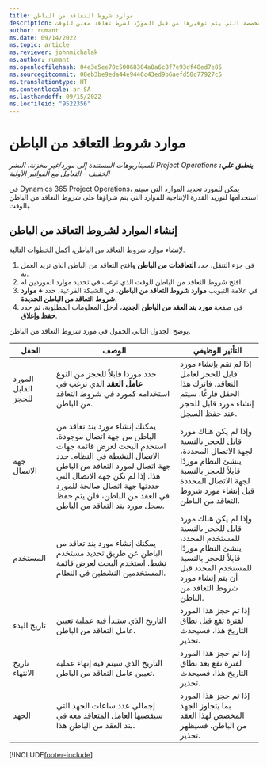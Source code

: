 ```yaml
---
title: موارد شروط التعاقد من الباطن
description: يشرح هذا المقال كيفية تحديد الموارد المخصصة التي يتم توفيرها من قبل المورّد لشرط تعاقد معين للوقت.
author: rumant
ms.date: 09/14/2022
ms.topic: article
ms.reviewer: johnmichalak
ms.author: rumant
ms.openlocfilehash: 04e3e5ee70c50068304a8a6c8f7e93df48ed7e85
ms.sourcegitcommit: 08eb3be9eda44e9446c43ed9b6aefd58d77927c5
ms.translationtype: HT
ms.contentlocale: ar-SA
ms.lasthandoff: 09/15/2022
ms.locfileid: "9522356"
---
```

# <a name="subcontract-line-resources"></a>موارد شروط التعاقد من الباطن

_**ينطبق علي:** ‏‫Project Operations للسيناريوهات المستندة إلى مورد/غير مخزنة‬، ‏‫النشر الخفيف – التعامل مع الفواتير الأولية‬_

في Dynamics 365 Project Operations، يمكن للمورد تحديد الموارد التي سيتم استخدامها لتوريد القدرة الإنتاجية للموارد التي يتم شراؤها على شروط التعاقد من الباطن بالوقت.

## <a name="create-subcontract-line-resources"></a>إنشاء الموارد لشروط التعاقد من الباطن

لإنشاء موارد شروط التعاقد من الباطن، أكمل الخطوات التالية.

1. في جزء التنقل، حدد **التعاقدات من الباطن** وافتح التعاقد من الباطن الذي تريد العمل به.
2. افتح شروط التعاقد من الباطن للوقت الذي ترغب في تحديد موارد الموردين له.
3. في علامة التبويب **موارد شروط التعاقد من الباطن**، في الشبكة الفرعية، حدد **+ موارد شروط التعاقد من الباطن الجديدة**.
4. في صفحة **مورد بند العقد من الباطن الجديد**، أدخل المعلومات المطلوبة، ثم حدد **حفظ وإغلاق**.

يوضح الجدول التالي الحقول في مورد شروط التعاقد من الباطن.

| الحقل | الوصف  | التأثير الوظيفي |
| ----- | ----------- | ----------------- |
| المورد القابل للحجز | حدد موردا قابلاً للحجز من النوع **عامل العقد** الذي ترغب في استخدامه كمورد في شروط التعاقد من الباطن.| إذا لم تقم بإنشاء مورد قابل للحجز لعامل التعاقد، فاترك هذا الحقل فارغًا. سيتم إنشاء مورد قابل للحجز عند حفظ السجل.  |
| ‏‫جهة الاتصال‬ | يمكنك إنشاء مورد بند تعاقد من الباطن من جهة اتصال موجودة. استخدم البحث لعرض قائمة جهات الاتصال النشطة في النظام. حدد جهة اتصال لمورد التعاقد من الباطن هذا. إذا لم تكن جهة الاتصال التي حددتها جهة اتصال صالحة للمورد في العقد من الباطن، فلن يتم حفظ سجل مورد بند التعاقد من الباطن.| وإذا لم يكن هناك مورد قابل للحجز بالنسبة لجهة الاتصال المحددة، ينشئ النظام موردًا قابلاً للحجز بالنسبة لجهة الاتصال المحددة قبل إنشاء مورد شروط التعاقد من الباطن. |
| المستخدم  | يمكنك إنشاء مورد بند تعاقد من الباطن عن طريق تحديد مستخدم نشط. استخدم البحث لعرض قائمة المستخدمين النشطين في النظام.| وإذا لم يكن هناك مورد قابل للحجز بالنسبة للمستخدم المحدد، ينشئ النظام موردًا قابلاً للحجز بالنسبة للمستخدم المحدد قبل أن يتم إنشاء مورد شروط التعاقد من الباطن. |
| تاريخ البدء | التاريخ الذي ستبدأ فيه عملية تعيين عامل التعاقد من الباطن.| إذا تم حجز هذا المورد لفترة تقع قبل نطاق التاريخ هذا، فسيحدث تحذير. |
| تاريخ الانتهاء | التاريخ الذي سيتم فيه إنهاء عملية تعيين عامل التعاقد من الباطن.| إذا تم حجز هذا المورد لفترة تقع بعد نطاق التاريخ هذا، فسيحدث تحذير. |
| الجهد | إجمالي عدد ساعات الجهد التي سيقضيها العامل المتعاقد معه في بند العقد من الباطن هذا.| إذا تم حجز هذا المورد بما يتجاوز الجهد المخصص لهذا العقد من الباطن، فسيظهر تحذير. |


[!INCLUDE[footer-include](../../includes/footer-banner.md)]
